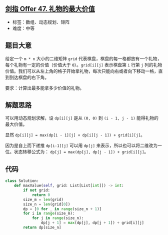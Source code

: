 ## [剑指 Offer 47. 礼物的最大价值](https://leetcode-cn.com/problems/li-wu-de-zui-da-jie-zhi-lcof/)

- 标签：数组、动态规划、矩阵
- 难度：中等

## 题目大意

给定一个 `m * n` 大小的二维矩阵 `grid` 代表棋盘，棋盘的每一格都放有一个礼物，每个礼物有一定的价值（价值大于 `0`）。`grid[i][j]` 表示棋盘第 `i` 行第 `j` 列的礼物价值。我们可以从左上角的格子开始拿礼物，每次只能向右或者向下移动一格，直到到达棋盘的右下角。

要求：计算出最多能拿多少价值的礼物。 

## 解题思路

可以用动态规划求解，设 `dp[i][j]` 是从 `(0, 0)` 到 `(i - 1, j - 1)` 能得礼物的最大价值。

显然 `dp[i][j] = max(dp[i - 1][j] + dp[i][j - 1]) + grid[i][j]`。

因为是自上而下递推 `dp[i-1][j]` 可以用 `dp[j]` 来表示，所以也可以将二维改为一位。状态转移公式为： `dp[j] = max(dp[j], dp[j - 1]) + grid[i][j]`。

## 代码

```Python
class Solution:
    def maxValue(self, grid: List[List[int]]) -> int:
        if not grid:
            return 0
        size_m = len(grid)
        size_n = len(grid[0])
        dp = [0 for _ in range(size_n + 1)]
        for i in range(size_m):
            for j in range(size_n):
                dp[j + 1] = max(dp[j], dp[j + 1]) + grid[i][j]
        return dp[size_n]
```

